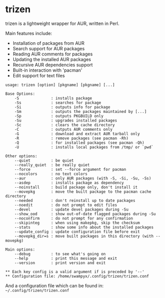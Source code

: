 trizen
======

trizen is a lightweight wrapper for AUR, written in Perl.

Main features include:
* Installation of packages from AUR
* Search support for AUR packages
* Reading AUR comments for packages
* Updating the installed AUR packages
* Recursive AUR dependencies support
* Built-in interaction with 'pacman'
* Edit support for text files

```
usage: trizen [option] [pkgname] [pkgname] [...]

Base Options:
    -S              : installs package
    -Ss             : searches for package
    -Si             : outputs info for package
    -Sm             : outputs the packages maintained by [...]
    -Sp             : outputs PKGBUILD only
    -Su             : upgrades installed packages
    -Sc             : clears the cache directory
    -C              : outputs AUR comments only
    -G              : download and extract AUR tarball only
    -R              : remove packages (see pacman -Rh)
    -Q              : for installed packages (see pacman -Qh)
    -U              : installs local packages from /tmp/ or `pwd`

Other options:
    --quiet         : be quiet
    --really_quiet  : be really quiet
    --force         : set --force argument for pacman
    --nocolors      : no text colors
    --aur           : only AUR packages (with -S, -Si, -Su, -Ss)
    --asdep         : installs package as dependency
    --noinstall     : build package only, don't install it
    --movepkg       : move the built package to the pacman cache directory
    --needed        : don't reinstall up to date packages
    --noedit        : do not prompt to edit files
    --devel         : update devel packages during -Su
    --show_ood      : show out-of-date flagged packages during -Su
    --noconfirm     : do not prompt for any confirmation
    --skipinteg     : when using makepkg, skip the checksum
    --stats         : show some info about the installed packages
    --update_config : update configuration file before exit
    --movepkg_dir=s : move built packages in this directory (with --movepkg)

Main options:
    --debug         : to see what's going on
    --help          : print this message and exit
    --version       : print version and exit

** Each key config is a valid argument if is preceded by '--'
** Configuration file: /home/swampyx/.config/trizen/trizen.conf
```

And a configuration file which can be found in: `~/.config/trizen/trizen.conf`
